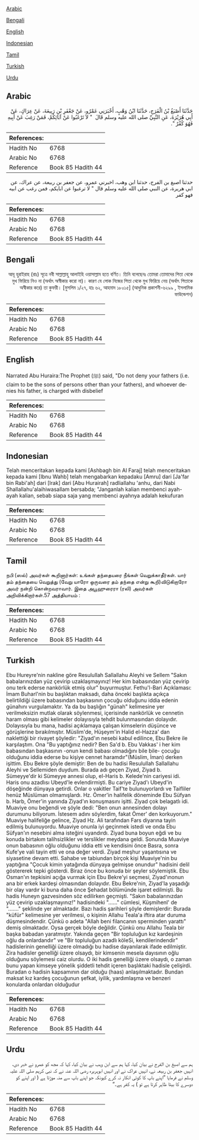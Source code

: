 [Arabic](#arabic)

[Bengali](#bengali)

[English](#english)

[Indonesian](#indonesian)

[Tamil](#tamil)

[Turkish](#turkish)

[Urdu](#urdu)

## Arabic


<div dir="rtl" lang="ar" style={{fontSize:'larger',backgroundColor:'#f8f9fa',padding:20}}>
حَدَّثَنَا أَصْبَغُ بْنُ الْفَرَجِ، حَدَّثَنَا ابْنُ وَهْبٍ، أَخْبَرَنِي عَمْرٌو، عَنْ جَعْفَرِ بْنِ رَبِيعَةَ، عَنْ عِرَاكٍ، عَنْ أَبِي هُرَيْرَةَ، عَنِ النَّبِيِّ صلى الله عليه وسلم قَالَ ‏ "‏ لاَ تَرْغَبُوا عَنْ آبَائِكُمْ، فَمَنْ رَغِبَ عَنْ أَبِيهِ فَهُوَ كُفْرٌ ‏"‏‏.‏
</div>
<div style={{backgroundColor:'#f8f9fa',padding:20, marginBottom: 10}}><table> <thead> <tr> <th>References:</th> <th></th> </tr> </thead> <tbody><tr><td>Hadith No</td><td>6768</td></tr><tr><td>Arabic No</td><td>6768</td></tr><tr><td>Reference</td><td>Book 85 Hadith 44</td></tr></tbody></table></div>


<div dir="rtl" lang="ar" style={{fontSize:'larger',backgroundColor:'#f8f9fa',padding:20}}>
حدثنا اصبغ بن الفرج، حدثنا ابن وهب، اخبرني عمرو، عن جعفر بن ربيعة، عن عراك، عن ابي هريرة، عن النبي صلى الله عليه وسلم قال " لا ترغبوا عن ابايكم، فمن رغب عن ابيه فهو كفر
</div>
<div style={{backgroundColor:'#f8f9fa',padding:20, marginBottom: 10}}><table> <thead> <tr> <th>References:</th> <th></th> </tr> </thead> <tbody><tr><td>Hadith No</td><td>6768</td></tr><tr><td>Arabic No</td><td>6768</td></tr><tr><td>Reference</td><td>Book 85 Hadith 44</td></tr></tbody></table></div>

## Bengali


<div dir="rtl" lang="bn" style={{fontSize:'larger',backgroundColor:'#f8f9fa',padding:20}}>
আবূ হুরাইরাহ (রাঃ) সূত্রে নবী সাল্লাল্লাহু আলাইহি ওয়াসাল্লাম হতে বর্ণিত। তিনি বলেছেনঃ তোমরা তোমাদের পিতা থেকে মুখ ফিরিয়ে নিও না (অর্থাৎ অস্বীকার করো না)। কারণ যে লোক নিজের পিতা থেকে মুখ ফিরিয়ে নেয় (অর্থাৎ পিতাকে অস্বীকার করে) তা কুফরী। [মুসলিম ১/২৭, হাঃ ৬২, আহমাদ ১৮০১৫] (আধুনিক প্রকাশনী-৬২৯৯ , ইসলামিক ফাউন্ডেশন)
</div>
<div style={{backgroundColor:'#f8f9fa',padding:20, marginBottom: 10}}><table> <thead> <tr> <th>References:</th> <th></th> </tr> </thead> <tbody><tr><td>Hadith No</td><td>6768</td></tr><tr><td>Arabic No</td><td>6768</td></tr><tr><td>Reference</td><td>Book 85 Hadith 44</td></tr></tbody></table></div>

## English


<div dir="ltr" lang="en" style={{fontSize:'larger',backgroundColor:'#f8f9fa',padding:20}}>
Narrated Abu Huraira:The Prophet (ﷺ) said, "Do not deny your fathers (i.e. claim to be the sons of persons other than your fathers), and whoever denies his father, is charged with disbelief
</div>
<div style={{backgroundColor:'#f8f9fa',padding:20, marginBottom: 10}}><table> <thead> <tr> <th>References:</th> <th></th> </tr> </thead> <tbody><tr><td>Hadith No</td><td>6768</td></tr><tr><td>Arabic No</td><td>6768</td></tr><tr><td>Reference</td><td>Book 85 Hadith 44</td></tr></tbody></table></div>

## Indonesian


<div dir="ltr" lang="id" style={{fontSize:'larger',backgroundColor:'#f8f9fa',padding:20}}>
Telah menceritakan kepada kami [Ashbagh bin Al Faraj] telah menceritakan kepada kami [Ibnu Wahb] telah mengabarkan kepadaku [Amru] dari [Ja'far bin Rabi'ah] dari [Irak] dari [Abu Hurairah] radliallahu 'anhu, dari Nabi Shallallahu'alaihiwasallam bersabda; "Janganlah kalian membenci ayah-ayah kalian, sebab siapa saja yang membenci ayahnya adalah kekufuran
</div>
<div style={{backgroundColor:'#f8f9fa',padding:20, marginBottom: 10}}><table> <thead> <tr> <th>References:</th> <th></th> </tr> </thead> <tbody><tr><td>Hadith No</td><td>6768</td></tr><tr><td>Arabic No</td><td>6768</td></tr><tr><td>Reference</td><td>Book 85 Hadith 44</td></tr></tbody></table></div>

## Tamil


<div dir="ltr" lang="ta" style={{fontSize:'larger',backgroundColor:'#f8f9fa',padding:20}}>
நபி (ஸல்) அவர்கள் கூறினார்கள்: உங்கள் தந்தையரை நீங்கள் வெறுக்காதீர்கள். யார் தம் தந்தையை வெறுத்து (வேறு யாரோ ஒருவரை தம் தந்தை என்று கூறி)விடுகிறாரோ அவர் நன்றி கொன்றவராவார். இதை அபூஹுரைரா (ரலி) அவர்கள் அறிவிக்கிறார்கள்.57 அத்தியாயம் :
</div>
<div style={{backgroundColor:'#f8f9fa',padding:20, marginBottom: 10}}><table> <thead> <tr> <th>References:</th> <th></th> </tr> </thead> <tbody><tr><td>Hadith No</td><td>6768</td></tr><tr><td>Arabic No</td><td>6768</td></tr><tr><td>Reference</td><td>Book 85 Hadith 44</td></tr></tbody></table></div>

## Turkish


<div dir="ltr" lang="tr" style={{fontSize:'larger',backgroundColor:'#f8f9fa',padding:20}}>
Ebu Hureyre'nin nakline göre Resulullah Sallallahu Aleyhi ve Sellem "Sakın babalarınızdan yüz çevirip uzaklaşmayınız! Her kim babasından yüz çevirip onu terk ederse nankörlük etmiş olur" buyurmuştur. Fethu'l-Bari Açıklaması: İmam Buharl'nin bu başlıktan maksadı, daha önceki başlıkta açıkça belirtildiği üzere babasından başkasının çocuğu olduğunu iddia edenin günahını vurgulamaktır. Ya da bu başlığın "günah" kelimesine yer verilmeksizin mutlak olarak söylenmesi, içerisinde nankörlük ve cennetin haram olması gibi kelimeler dolayısıyla tehdit bulunmasından dolayıdır. Dolayısıyla bu mana, hadisi açıklamaya çalışan kimselerin düşünce ve görüşlerine bırakılmıştır. Müslim'de, Hüşeym'in Halid el-Hazza' dan naklettiği bir rivayet şöyledir: "Ziyad'ın nesebi kabul edilince, Ebu Bekre ile karşılaştım. Ona "Bu yaptığınız nedir? Ben Sa'd b. Ebu Vakkas' i her kim babasından başkasının -onun kendi babası olmadığını bile bile- çocuğu olduğunu iddia ederse bu kişiye cennet haramdır"(Müslim, İman) derken işittim. Ebu Bekre şöyle demiştir: Ben de bu hadisi Resulullah Sallallahu Aleyhi ve Sellemiden duydum. Burada adı geçen Ziyad, Ziyad b. Sümeyye'dir ki Sümeyye annesi olup, el-Haris b. Kelede'nin cariyesi idi. Haris onu azadlısı Ubeyd'le evlendirmişti. Bu cariye Ziyad'ı Ubeyd'in döşeğinde dünyaya getirdi. Onlar o vakitler Taif'te bulunuyorlardı ve Taifliler henüz Müslüman olmamışlardı. Hz. Ömer'in halifelik döneminde Ebu Süfyan b. Harb, Ömer'in yanında Ziyad'ın konuşmasını işitti. Ziyad çok belagatlı idi. Muaviye onu beğendi ve şöyle dedi: "Ben onun annesinden dolayı durumunu biliyorum. İstesem adını söylerdim, fakat Ömer' den korkuyorum." Muaviye halifeliğe gelince, Ziyad Hz. Ali tarafından Fars diyarına tayin edilmiş bulunuyordu. Muaviye onunla iyi geçinmek istedi ve onda Ebu Süfyan'ın nesebini alma isteğini uyandırdı. Ziyad buna boyun eğdi ve bu konuda birtakım talihsizlikler ve terslikler meydana geldi. Sonunda Muaviye onun babasının oğlu olduğunu iddia etti ve kendisini önce Basra, sonra Kufe'ye vali tayin etti ve ona değer verdi. Ziyad meşhur yaşantısına ve siyasetine devam etti. Sahabe ve tabiundan birçok kişi Muaviye'nin bu yaptığına "Çocuk kimin yatağında dünyaya gelmişse onundur" hadisini delil göstererek tepki gösterdi. Biraz önce bu konuda bir şeyler söylemiştik. Ebu Osman'ın tepkisini açığa vurmak için Ebu Bekre'yi seçmesi, Ziyad'ınonun ana bir erkek kardeşi olmasından dolayıdır. Ebu Bekre'nin, Ziyad'la yaşadığı bir olay vardır ki buna daha önce Şehadat bölümünde işaret edilmişti. Bu hadis Huneyn gazvesinden söz edilirken geçmişti. "Sakın babalarınızdan yüz çevirip uzaklaşmayınız!" hadisindeki "......" cümlesi, Küşmihenl' de "......." şeklinde yer almaktadır. Bazı hadis şarihleri şöyle demişlerdir: Burada "küfür" kelimesine yer verilmesi, o kişinin Allahu Teala'a iftira atar duruma düşmesindendir. Çünkü o adeta "Allah beni filancanın sperminden yarattı" demiş olmaktadır. Oysa gerçek böyle değildir. Çünkü onu Allahu Teala bir başka babadan yaratmıştır. Yakında geçen "Bir topluluğun kız kardeşinin oğlu da onlardandır" ve "Bir topluluğun azadlı köleSi, kendilerindendir" hadislerinin genelliği üzere olmadığı bu hadise dayanılarak ifade edilmiştir. Zira hadisler genelliği üzere olsaydı, bir kimsenin mesela dayısının oğlu olduğunu söylemesi caiz olurdu. O iki hadis genelliği üzere olsaydı, o zaman bunu yapan kimseye yönelik şiddetli tehdit içeren başlıktaki hadisle çelişirdi. Buradan o hadisin kapsamının dar olduğu (haas) anlaşılmaktadır. Bundan maksat kız kardeş çocuğunun şefkat, iyilik, yardımlaşma ve benzeri konularda onlardan olduğudur
</div>
<div style={{backgroundColor:'#f8f9fa',padding:20, marginBottom: 10}}><table> <thead> <tr> <th>References:</th> <th></th> </tr> </thead> <tbody><tr><td>Hadith No</td><td>6768</td></tr><tr><td>Arabic No</td><td>6768</td></tr><tr><td>Reference</td><td>Book 85 Hadith 44</td></tr></tbody></table></div>

## Urdu


<div dir="rtl" lang="ur" style={{fontSize:'larger',backgroundColor:'#f8f9fa',padding:20}}>
ہم سے اصبغ بن الفرج نے بیان کیا، کہا ہم سے ابن وہب نے بیان کیا، کہا کہ مجھ کو عمرو نے خبر دی، انہیں جعفر بن ربیعہ نے، انہیں عراک نے اور انہیں ابوہریرہ رضی اللہ عنہ نے کہ نبی کریم صلی اللہ علیہ وسلم نے فرمایا ”اپنے باپ کا کوئی انکار نہ کرے کیونکہ جو اپنے باپ سے منہ موڑتا ہے ( اور اپنے کو دوسرے کا بیٹا ظاہر کرتا ہے تو ) یہ کفر ہے۔“
</div>
<div style={{backgroundColor:'#f8f9fa',padding:20, marginBottom: 10}}><table> <thead> <tr> <th>References:</th> <th></th> </tr> </thead> <tbody><tr><td>Hadith No</td><td>6768</td></tr><tr><td>Arabic No</td><td>6768</td></tr><tr><td>Reference</td><td>Book 85 Hadith 44</td></tr></tbody></table></div>